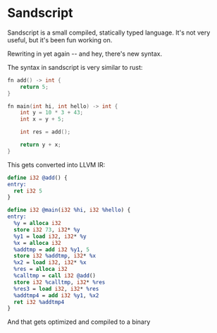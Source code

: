 # Sandscript

Sandscript is a small compiled, statically typed language. It's not very useful, but it's been fun working on.

Rewriting in yet again -- and hey, there's new syntax.

The syntax in sandscript is very similar to rust:

```cpp
fn add() -> int {
    return 5;
}

fn main(int hi, int hello) -> int {
    int y = 10 * 3 + 43;
    int x = y + 5;

    int res = add();

    return y + x;
}
```

This gets converted into LLVM IR:

```llvm
define i32 @add() {
entry:
  ret i32 5
}

define i32 @main(i32 %hi, i32 %hello) {
entry:
  %y = alloca i32
  store i32 73, i32* %y
  %y1 = load i32, i32* %y
  %x = alloca i32
  %addtmp = add i32 %y1, 5
  store i32 %addtmp, i32* %x
  %x2 = load i32, i32* %x
  %res = alloca i32
  %calltmp = call i32 @add()
  store i32 %calltmp, i32* %res
  %res3 = load i32, i32* %res
  %addtmp4 = add i32 %y1, %x2
  ret i32 %addtmp4
}

```

And that gets optimized and compiled to a binary